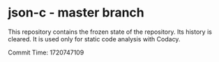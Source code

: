 # json-c - master branch

This repository contains the frozen state of the repository.
Its history is cleared. It is used only for static code
analysis with Codacy.

Commit Time: 1720747109